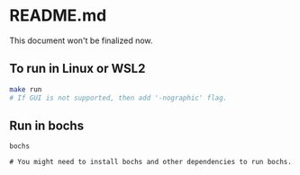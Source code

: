 # README.md

This document won't be finalized now.
## To run in Linux or WSL2
```bash
make run
# If GUI is not supported, then add '-nographic' flag.
```


## Run in bochs
```
bochs

# You might need to install bochs and other dependencies to run bochs.
```
